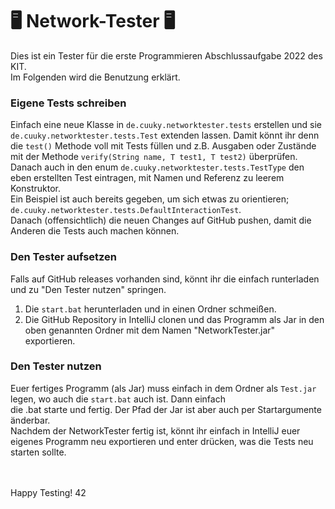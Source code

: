 # 🖥️ Network-Tester 🖥️
Dies ist ein Tester für die erste Programmieren Abschlussaufgabe 2022 des KIT.<br>
Im Folgenden wird die Benutzung erklärt.

### Eigene Tests schreiben
Einfach eine neue Klasse in <code>de.cuuky.networktester.tests</code> erstellen und sie <code>de.cuuky.networktester.tests.Test</code> extenden lassen. Damit könnt ihr denn die
<code>test()</code> Methode voll mit Tests füllen und z.B. Ausgaben oder Zustände mit der Methode <code>verify(String name, T test1, T test2)</code> überprüfen.<br>
Danach auch in den enum <code>de.cuuky.networktester.tests.TestType</code> den eben erstellten Test eintragen, mit Namen und Referenz zu leerem Konstruktor.<br>
Ein Beispiel ist auch bereits gegeben, um sich etwas zu orientieren; <code>de.cuuky.networktester.tests.DefaultInteractionTest</code>.<br>
Danach (offensichtlich) die neuen Changes auf GitHub pushen, damit die Anderen die Tests auch machen können.

### Den Tester aufsetzen
Falls auf GitHub releases vorhanden sind, könnt ihr die einfach runterladen und zu "Den Tester nutzen" springen.<br>
1. Die <code>start.bat</code> herunterladen und in einen Ordner schmeißen.<br>
2. Die GitHub Repository in IntelliJ clonen und das Programm als Jar in den oben genannten Ordner mit dem Namen "NetworkTester.jar" exportieren.<br>

### Den Tester nutzen
Euer fertiges Programm (als Jar) muss einfach in dem Ordner als <code>Test.jar</code> legen, wo auch die <code>start.bat</code> auch ist. Dann einfach<br>
die .bat starte und fertig. Der Pfad der Jar ist aber auch per Startargumente änderbar.<br>
Nachdem der NetworkTester fertig ist, könnt ihr einfach in IntelliJ euer eigenes Programm neu exportieren und enter drücken, was die Tests neu starten sollte. 
 
<br>
<br>
Happy Testing! 42
